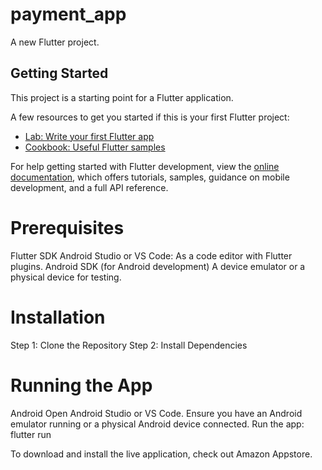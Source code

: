 # payment_app

A new Flutter project.

## Getting Started

This project is a starting point for a Flutter application.

A few resources to get you started if this is your first Flutter project:

- [Lab: Write your first Flutter app](https://docs.flutter.dev/get-started/codelab)
- [Cookbook: Useful Flutter samples](https://docs.flutter.dev/cookbook)

For help getting started with Flutter development, view the
[online documentation](https://docs.flutter.dev/), which offers tutorials,
samples, guidance on mobile development, and a full API reference.

# Prerequisites
Flutter SDK
Android Studio or VS Code: As a code editor with Flutter plugins.
Android SDK (for Android development) 
A device emulator or a physical device for testing.

# Installation
Step 1: Clone the Repository
Step 2: Install Dependencies

# Running the App
Android
Open Android Studio or VS Code.
Ensure you have an Android emulator running or a physical Android device connected.
Run the app: flutter run

To download and install the live application, check out Amazon Appstore.
